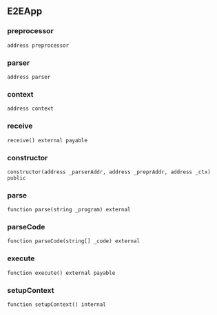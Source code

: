 ## E2EApp

### preprocessor

```solidity
address preprocessor
```

### parser

```solidity
address parser
```

### context

```solidity
address context
```

### receive

```solidity
receive() external payable
```

### constructor

```solidity
constructor(address _parserAddr, address _preprAddr, address _ctx) public
```

### parse

```solidity
function parse(string _program) external
```

### parseCode

```solidity
function parseCode(string[] _code) external
```

### execute

```solidity
function execute() external payable
```

### setupContext

```solidity
function setupContext() internal
```

